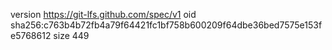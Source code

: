 version https://git-lfs.github.com/spec/v1
oid sha256:c763b4b72fb4a79f64421fc1bf758b600209f64dbe36bed7575e153fe5768612
size 449

